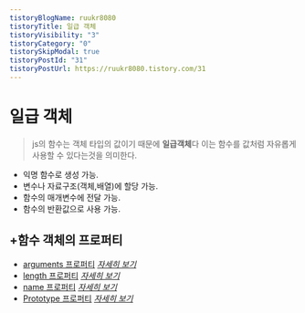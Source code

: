 ```yaml
---
tistoryBlogName: ruukr8080
tistoryTitle: 일급 객체
tistoryVisibility: "3"
tistoryCategory: "0"
tistorySkipModal: true
tistoryPostId: "31"
tistoryPostUrl: https://ruukr8080.tistory.com/31
---
```


# 일급 객체
>js의 함수는 객체 타입의 값이기 때문에 **일급객체**다
>이는 함수를 값처럼 자유롭게 사용할 수 있다는것을 의미한다.

- 익명 함수로 생성 가능.
- 변수나 자료구조(객체,배열)에 할당 가능.
- 함수의 매개변수에 전달 가능.
- 함수의 반환값으로 사용 가능.

## +함수 객체의 프로퍼티

- [arguments 프로퍼티](arguments%20%ED%94%84%EB%A1%9C%ED%8D%BC%ED%8B%B0.md) *[자세히 보기]()*
- [length 프로퍼티](length%20%ED%94%84%EB%A1%9C%ED%8D%BC%ED%8B%B0.md) *[자세히 보기]()*
- [name 프로퍼티](name%20%ED%94%84%EB%A1%9C%ED%8D%BC%ED%8B%B0.md)  *[자세히 보기]()*
- [Prototype 프로퍼티](Prototype%20%ED%94%84%EB%A1%9C%ED%8D%BC%ED%8B%B0.md)  *[자세히 보기]()*


